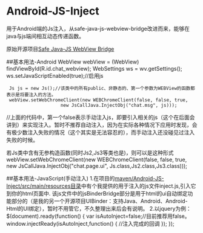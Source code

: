 # Android-JS-Inject
用于Android端的Js注入，从safe-java-js-webview-bridge改进而来，能够在java与js端间相互动态传递函数。

原始开源项目[Safe Java-JS WebView Bridge](https://github.com/pedant/safe-java-js-webview-bridge)

##基本用法-Android
	 WebView webView = (WebView) findViewById(R.id.chat_webview);
	 WebSettings ws = wv.getSettings();
	 ws.setJavaScriptEnabled(true);//启用js
	 
	 Js js = new Js();//该类中的所有public、非静态的、第一个参数为WEBView的函数都表示是将要注入的方法。
	 webView.setWebChromeClient(new WEBChromeClient(false, false, true,
	                    new JsCallJava.InjectObj("chat.msg", js)));
//上面的代码中，第一个false表示手动注入js，即要引入相关的js（这个在后面会讲到）来实现注入。暂时不推荐自动注入，因为在实际各种情况下应用时发现，会有极少数注入失败的情况（这个其实是无法容忍的），而手动注入还没碰见过注入失败的时候。
	                    
若Js类中含有无参构造函数(同时Js2,Js3等类也是)，则可以是这种形式
	    webView.setWebChromeClient(new WEBChromeClient(false, false, true,
	                    new JsCallJava.InjectObj("chat.page.ui", Js.class,Js2.class,Js3.class)));

##基本用法-JavaScript(手动注入)
1.在项目的[maven/Android-JS-Inject/src/main/resources目录](https://github.com/CLovinr/Android-JS-Inject/tree/master/maven/Android-JS-Inject/src/main/resources/safe-js)中有个我提供的用于注入的js文件inject.js,引入它到你的html页面中.
该js文件中的jsBinderBridge部分是用于html的ui自动绑定功能部分的（是我的另一个开源项目UIBinder：支持Java、Android、Android-Html的UI绑定），暂时不用管它，不久整理出来后会有说明。
2.以jquery为例：
	$(document).ready(function() {
	    var isAutoInject=false;//目前推荐用false。
			window.injectReady(isAutoInject,function() {
						//注入完成的回调
			});
	});


  
